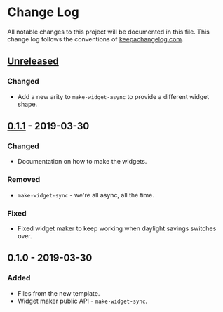 # Change Log
All notable changes to this project will be documented in this file. This change log follows the conventions of [keepachangelog.com](http://keepachangelog.com/).

## [Unreleased]
### Changed
- Add a new arity to `make-widget-async` to provide a different widget shape.

## [0.1.1] - 2019-03-30
### Changed
- Documentation on how to make the widgets.

### Removed
- `make-widget-sync` - we're all async, all the time.

### Fixed
- Fixed widget maker to keep working when daylight savings switches over.

## 0.1.0 - 2019-03-30
### Added
- Files from the new template.
- Widget maker public API - `make-widget-sync`.

[Unreleased]: https://github.com/your-name/soporific/compare/0.1.1...HEAD
[0.1.1]: https://github.com/your-name/soporific/compare/0.1.0...0.1.1
